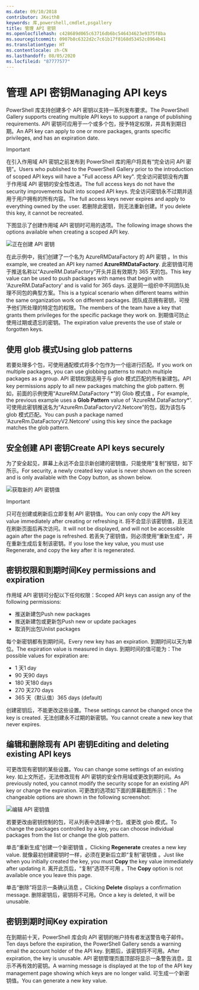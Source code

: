 ```yaml
---
ms.date: 09/10/2018
contributor: JKeithB
keywords: 库,powershell,cmdlet,psgallery
title: 管理 API 密钥
ms.openlocfilehash: c428689d065c63716db6bc546434623e9375f8ba
ms.sourcegitcommit: 0907b8c6322d2c7c61b17f8168d53452c8964b41
ms.translationtype: HT
ms.contentlocale: zh-CN
ms.lasthandoff: 08/05/2020
ms.locfileid: "87777577"
---
```

# <a name="managing-api-keys"></a><span data-ttu-id="ac9fc-103">管理 API 密钥</span><span class="sxs-lookup"><span data-stu-id="ac9fc-103">Managing API keys</span></span>

<span data-ttu-id="ac9fc-104">PowerShell 库支持创建多个 API 密钥以支持一系列发布要求。</span><span class="sxs-lookup"><span data-stu-id="ac9fc-104">The PowerShell Gallery supports creating multiple API keys to support a range of publishing requirements.</span></span> <span data-ttu-id="ac9fc-105">API 密钥可应用于一个或多个包，授予特定权限，并具有到期日期。</span><span class="sxs-lookup"><span data-stu-id="ac9fc-105">An API key can apply to one or more packages, grants specific privileges, and has an expiration date.</span></span>

> [!IMPORTANT]
> <span data-ttu-id="ac9fc-106">在引入作用域 API 密钥之前发布到 PowerShell 库的用户将具有“完全访问 API 密钥”。</span><span class="sxs-lookup"><span data-stu-id="ac9fc-106">Users who published to the PowerShell Gallery prior to the introduction of scoped API keys will have a "Full access API key".</span></span> <span data-ttu-id="ac9fc-107">完全访问密钥没有内置于作用域 API 密钥的安全性改进。</span><span class="sxs-lookup"><span data-stu-id="ac9fc-107">The full access keys do not have the security improvements built into scoped API keys.</span></span> <span data-ttu-id="ac9fc-108">完全访问密钥永不过期并适用于用户拥有的所有内容。</span><span class="sxs-lookup"><span data-stu-id="ac9fc-108">The full access keys never expires and apply to everything owned by the user.</span></span> <span data-ttu-id="ac9fc-109">若删除此密钥，则无法重新创建。</span><span class="sxs-lookup"><span data-stu-id="ac9fc-109">If you delete this key, it cannot be recreated.</span></span>

<span data-ttu-id="ac9fc-110">下图显示了创建作用域 API 密钥时可用的选项。</span><span class="sxs-lookup"><span data-stu-id="ac9fc-110">The following image shows the options available when creating a scoped API key.</span></span>

![正在创建 API 密钥](media/creating-APIkeys/PSGallery_KeyScoped.png)

<span data-ttu-id="ac9fc-112">在此示例中，我们创建了一个名为 AzureRMDataFactory 的 API 密钥  。</span><span class="sxs-lookup"><span data-stu-id="ac9fc-112">In this example, we created an API key named **AzureRMDataFactory**.</span></span> <span data-ttu-id="ac9fc-113">此密钥值可用于推送名称以“AzureRM.DataFactory”开头并且有效期为 365 天的包。</span><span class="sxs-lookup"><span data-stu-id="ac9fc-113">This key value can be used to push packages with names that begin with 'AzureRM.DataFactory' and is valid for 365 days.</span></span> <span data-ttu-id="ac9fc-114">这是同一组织中不同团队处理不同包的典型方案。</span><span class="sxs-lookup"><span data-stu-id="ac9fc-114">This is a typical scenario when different teams within the same organization work on different packages.</span></span> <span data-ttu-id="ac9fc-115">团队成员拥有密钥，可授予他们所处理的特定包的权限。</span><span class="sxs-lookup"><span data-stu-id="ac9fc-115">The members of the team have a key that grants them privileges for the specific package they work on.</span></span>
<span data-ttu-id="ac9fc-116">到期值可防止使用过期或遗忘的密钥。</span><span class="sxs-lookup"><span data-stu-id="ac9fc-116">The expiration value prevents the use of stale or forgotten keys.</span></span>

## <a name="using-glob-patterns"></a><span data-ttu-id="ac9fc-117">使用 glob 模式</span><span class="sxs-lookup"><span data-stu-id="ac9fc-117">Using glob patterns</span></span>

<span data-ttu-id="ac9fc-118">若要处理多个包，可使用通配模式将多个包作为一个组进行匹配。</span><span class="sxs-lookup"><span data-stu-id="ac9fc-118">If you work on multiple packages, you can use globbing patterns to match multiple packages as a group.</span></span> <span data-ttu-id="ac9fc-119">API 密钥权限适用于与 glob 模式匹配的所有新建包。</span><span class="sxs-lookup"><span data-stu-id="ac9fc-119">API key permissions apply to all new packages matching the glob pattern.</span></span> <span data-ttu-id="ac9fc-120">例如，前面的示例使用“AzureRM.DataFactory \*”的 Glob 模式值  。</span><span class="sxs-lookup"><span data-stu-id="ac9fc-120">For example, the previous example uses a **Glob Pattern** value of 'AzureRM.DataFactory\*'.</span></span> <span data-ttu-id="ac9fc-121">可使用此密钥推送名为“AzureRm.DataFactoryV2.Netcore”的包，因为该包与 glob 模式匹配。</span><span class="sxs-lookup"><span data-stu-id="ac9fc-121">You can push a package named 'AzureRm.DataFactoryV2.Netcore' using this key since the package matches the glob pattern.</span></span>

## <a name="create-api-keys-securely"></a><span data-ttu-id="ac9fc-122">安全创建 API 密钥</span><span class="sxs-lookup"><span data-stu-id="ac9fc-122">Create API keys securely</span></span>

<span data-ttu-id="ac9fc-123">为了安全起见，屏幕上永远不会显示新创建的密钥值，只能使用“复制”按钮，如下所示。</span><span class="sxs-lookup"><span data-stu-id="ac9fc-123">For security, a newly created key value is never shown on the screen and is only available with the Copy button, as shown below.</span></span>

![获取新的 API 密钥值](media/creating-APIkeys/PSGallery_CopyCreatedKey.png)

> [!IMPORTANT]
> <span data-ttu-id="ac9fc-125">只可在创建或刷新后立即复制 API 密钥值。</span><span class="sxs-lookup"><span data-stu-id="ac9fc-125">You can only copy the API key value immediately after creating or refreshing it.</span></span> <span data-ttu-id="ac9fc-126">将不会显示该密钥值，且无法在刷新页面后再次访问。</span><span class="sxs-lookup"><span data-stu-id="ac9fc-126">It will not be displayed, and will not be accessible again after the page is refreshed.</span></span> <span data-ttu-id="ac9fc-127">若丢失了密钥值，则必须使用“重新生成”，并在重新生成后复制该密钥。</span><span class="sxs-lookup"><span data-stu-id="ac9fc-127">If you lose the key value, you must use Regenerate, and copy the key after it is regenerated.</span></span>

## <a name="key-permissions-and-expiration"></a><span data-ttu-id="ac9fc-128">密钥权限和到期时间</span><span class="sxs-lookup"><span data-stu-id="ac9fc-128">Key permissions and expiration</span></span>

<span data-ttu-id="ac9fc-129">作用域 API 密钥可分配以下任何权限：</span><span class="sxs-lookup"><span data-stu-id="ac9fc-129">Scoped API keys can assign any of the following permissions:</span></span>

- <span data-ttu-id="ac9fc-130">推送新建包</span><span class="sxs-lookup"><span data-stu-id="ac9fc-130">Push new packages</span></span>
- <span data-ttu-id="ac9fc-131">推送新建包或更新包</span><span class="sxs-lookup"><span data-stu-id="ac9fc-131">Push new or update packages</span></span>
- <span data-ttu-id="ac9fc-132">取消列出包</span><span class="sxs-lookup"><span data-stu-id="ac9fc-132">Unlist packages</span></span>

<span data-ttu-id="ac9fc-133">每个新密钥都有到期时间。</span><span class="sxs-lookup"><span data-stu-id="ac9fc-133">Every new key has an expiration.</span></span> <span data-ttu-id="ac9fc-134">到期时间以天为单位。</span><span class="sxs-lookup"><span data-stu-id="ac9fc-134">The expiration value is measured in days.</span></span> <span data-ttu-id="ac9fc-135">到期时间的值可能为：</span><span class="sxs-lookup"><span data-stu-id="ac9fc-135">The possible values for expiration are:</span></span>

- <span data-ttu-id="ac9fc-136">1 天</span><span class="sxs-lookup"><span data-stu-id="ac9fc-136">1 day</span></span>
- <span data-ttu-id="ac9fc-137">90 天</span><span class="sxs-lookup"><span data-stu-id="ac9fc-137">90 days</span></span>
- <span data-ttu-id="ac9fc-138">180 天</span><span class="sxs-lookup"><span data-stu-id="ac9fc-138">180 days</span></span>
- <span data-ttu-id="ac9fc-139">270 天</span><span class="sxs-lookup"><span data-stu-id="ac9fc-139">270 days</span></span>
- <span data-ttu-id="ac9fc-140">365 天（默认值）</span><span class="sxs-lookup"><span data-stu-id="ac9fc-140">365 days (default)</span></span>

<span data-ttu-id="ac9fc-141">创建密钥后，不能更改这些设置。</span><span class="sxs-lookup"><span data-stu-id="ac9fc-141">These settings cannot be changed once the key is created.</span></span> <span data-ttu-id="ac9fc-142">无法创建永不过期的新密钥。</span><span class="sxs-lookup"><span data-stu-id="ac9fc-142">You cannot create a new key that never expires.</span></span>

## <a name="editing-and-deleting-existing-api-keys"></a><span data-ttu-id="ac9fc-143">编辑和删除现有 API 密钥</span><span class="sxs-lookup"><span data-stu-id="ac9fc-143">Editing and deleting existing API keys</span></span>

<span data-ttu-id="ac9fc-144">可更改现有密钥的某些设置。</span><span class="sxs-lookup"><span data-stu-id="ac9fc-144">You can change some settings of an existing key.</span></span> <span data-ttu-id="ac9fc-145">如上文所述，无法修改现有 API 密钥的安全作用域或更改到期时间。</span><span class="sxs-lookup"><span data-stu-id="ac9fc-145">As previously noted, you cannot modify the security scope for an existing API key or change the expiration.</span></span> <span data-ttu-id="ac9fc-146">可更改的选项如下面的屏幕截图所示：</span><span class="sxs-lookup"><span data-stu-id="ac9fc-146">The changeable options are shown in the following screenshot:</span></span>

![编辑 API 密钥值](media/creating-APIkeys/PSGallery_EditAPIKey.png)

<span data-ttu-id="ac9fc-148">若要更改由密钥控制的包，可从列表中选择单个包，或更改 glob 模式。</span><span class="sxs-lookup"><span data-stu-id="ac9fc-148">To change the packages controlled by a key, you can choose individual packages from the list or change the glob pattern.</span></span>

<span data-ttu-id="ac9fc-149">单击“重新生成”创建一个新密钥值  。</span><span class="sxs-lookup"><span data-stu-id="ac9fc-149">Clicking **Regenerate** creates a new key value.</span></span> <span data-ttu-id="ac9fc-150">就像最初创建密钥时一样，必须在更新后立即“复制”密钥值  。</span><span class="sxs-lookup"><span data-stu-id="ac9fc-150">Just like when you initially created the key, you must **Copy** the key value immediately after updating it.</span></span> <span data-ttu-id="ac9fc-151">离开此页后，“复制”选项不可用  。</span><span class="sxs-lookup"><span data-stu-id="ac9fc-151">The **Copy** option is not available once you leave this page.</span></span>

<span data-ttu-id="ac9fc-152">单击“删除”将显示一条确认消息  。</span><span class="sxs-lookup"><span data-stu-id="ac9fc-152">Clicking **Delete** displays a confirmation message.</span></span> <span data-ttu-id="ac9fc-153">删除密钥后，密钥将不可用。</span><span class="sxs-lookup"><span data-stu-id="ac9fc-153">Once a key is deleted, it will be unusable.</span></span>

## <a name="key-expiration"></a><span data-ttu-id="ac9fc-154">密钥到期时间</span><span class="sxs-lookup"><span data-stu-id="ac9fc-154">Key expiration</span></span>

<span data-ttu-id="ac9fc-155">在到期前十天，PowerShell 库会向 API 密钥的帐户持有者发送警告电子邮件。</span><span class="sxs-lookup"><span data-stu-id="ac9fc-155">Ten days before the expiration, the PowerShell Gallery sends a warning email the account holder of the API key.</span></span> <span data-ttu-id="ac9fc-156">到期后，该密钥将不可用。</span><span class="sxs-lookup"><span data-stu-id="ac9fc-156">After expiration, the key is unusable.</span></span> <span data-ttu-id="ac9fc-157">API 密钥管理页面顶部将显示一条警告消息，显示不再有效的密钥。</span><span class="sxs-lookup"><span data-stu-id="ac9fc-157">A warning message is displayed at the top of the API key management page showing which keys are no longer valid.</span></span> <span data-ttu-id="ac9fc-158">可生成一个新密钥值。</span><span class="sxs-lookup"><span data-stu-id="ac9fc-158">You can generate a new key value.</span></span>
